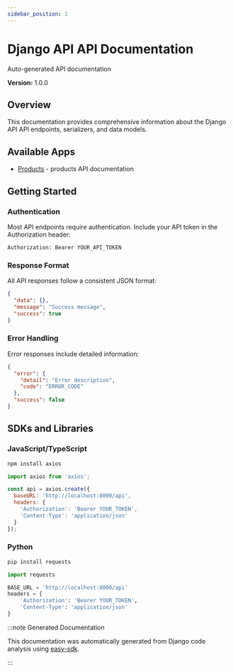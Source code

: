 ```yaml
---
sidebar_position: 1
---
```


# Django API API Documentation

Auto-generated API documentation

**Version:** 1.0.0

## Overview

This documentation provides comprehensive information about the Django API API endpoints, serializers, and data models.

## Available Apps

- [Products](./api/products) - products API documentation


## Getting Started

### Authentication

Most API endpoints require authentication. Include your API token in the Authorization header:

```http
Authorization: Bearer YOUR_API_TOKEN
```

### Response Format

All API responses follow a consistent JSON format:

```json
{
  "data": {},
  "message": "Success message",
  "success": true
}
```

### Error Handling

Error responses include detailed information:

```json
{
  "error": {
    "detail": "Error description",
    "code": "ERROR_CODE"
  },
  "success": false
}
```

## SDKs and Libraries

### JavaScript/TypeScript

```bash
npm install axios
```

```javascript
import axios from 'axios';

const api = axios.create({
  baseURL: 'http://localhost:8000/api',
  headers: {
    'Authorization': 'Bearer YOUR_TOKEN',
    'Content-Type': 'application/json'
  }
});
```

### Python

```bash
pip install requests
```

```python
import requests

BASE_URL = 'http://localhost:8000/api'
headers = {
    'Authorization': 'Bearer YOUR_TOKEN',
    'Content-Type': 'application/json'
}
```

:::note Generated Documentation

This documentation was automatically generated from Django code analysis using [easy-sdk](https://github.com/your-org/easy-sdk).

:::
